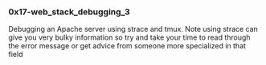 <h3>0x17-web_stack_debugging_3</h3>

Debugging an Apache server using strace and tmux. Note using strace can give you very bulky information so try and take your time to read through the error message or get advice from someone more specialized in that field
